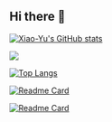 ## Hi there 👋

<!--
**icanccwhite/icanccwhite** is a ✨ _special_ ✨ repository because its `README.md` (this file) appears on your GitHub profile.

Here are some ideas to get you started:

- 🔭 I’m currently working on ...
- 🌱 I’m currently learning ...
- 👯 I’m looking to collaborate on ...
- 🤔 I’m looking for help with ...
- 💬 Ask me about ...
- 📫 How to reach me: ...
- 😄 Pronouns: ...
- ⚡ Fun fact: ...
-->





[![Xiao-Yu's GitHub stats](https://github-readme-stats.vercel.app/api?username=icanccwhite&show_icons=true&rank_icon=github&theme=radical&count_private=true&bg_color=00000000&theme=transparent&show=reviews,discussions_started,discussions_answered,prs_merged,prs_merged_percentage)](https://github.com/anuraghazra/github-readme-stats)

![](https://komarev.com/ghpvc/?username=icanccwhite&base=1000&abbreviated=true&label=PROFILE+VIEWS)


[![Top Langs](https://github-readme-stats.vercel.app/api/top-langs/?username=icanccwhite&layout=compact)](https://github.com/anuraghazra/github-readme-stats)



[![Readme Card](https://github-readme-stats.vercel.app/api/pin/?username=icanccwhite&repo=Epigenetics)](https://github.com/anuraghazra/github-readme-stats)


[![Readme Card](https://github-readme-stats.vercel.app/api/pin/?username=icanccwhite&repo=work-with-slurm)](https://github.com/anuraghazra/github-readme-stats)



